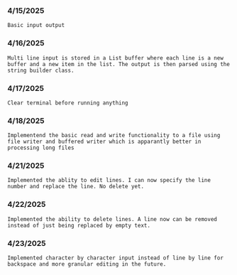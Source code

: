 ### 4/15/2025

    Basic input output

### 4/16/2025

    Multi line input is stored in a List buffer where each line is a new buffer and a new item in the list. The output is then parsed using the string builder class.

### 4/17/2025

    Clear terminal before running anything

### 4/18/2025

    Implementend the basic read and write functionality to a file using file writer and buffered writer which is apparantly better in processing long files

### 4/21/2025

    Implemented the ablity to edit lines. I can now specify the line number and replace the line. No delete yet.

### 4/22/2025

    Implemented the ability to delete lines. A line now can be removed instead of just being replaced by empty text.

### 4/23/2025

    Implemented character by character input instead of line by line for backspace and more granular editing in the future.
